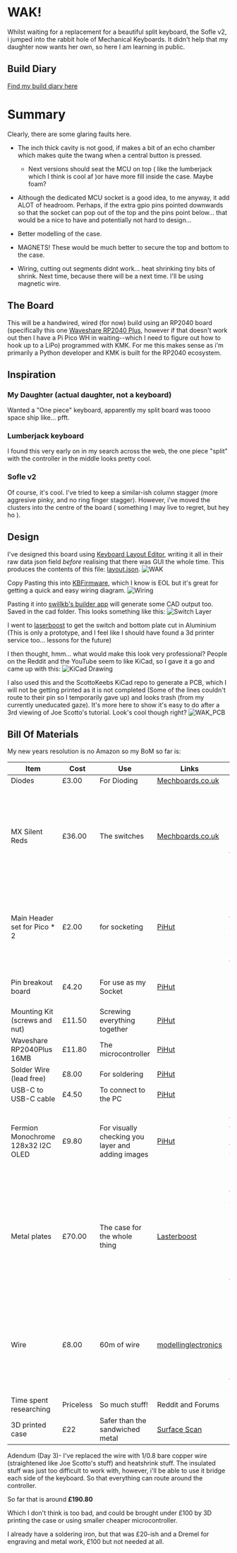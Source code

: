 # WAK!

Whilst waiting for a replacement for a beautiful split keyboard, the Sofle v2, i jumped into the rabbit hole of Mechanical Keyboards. It didn't help that my daughter now wants her own, so here I am learning in public.

## Build Diary
[Find my build diary here](diary/diary.md)

# Summary
Clearly, there are some glaring faults here.
- The inch thick cavity is not good, if makes a bit of an echo chamber which makes quite the twang when a central button is pressed.
    - Next versions should seat the MCU on top ( like the lumberjack which I think is cool af )or have more fill inside the case. Maybe foam?

- Although the dedicated MCU socket is a good idea, to me anyway, it add ALOT of headroom. Perhaps, if the extra gpio pins pointed downwards so that the socket can pop out of the top and the pins point below... that would be a nice to have and potentially not hard to design...

- Better modelling of the case.

- MAGNETS! These would be much better to secure the top and bottom to the case.

- Wiring, cutting out segments didnt work... heat shrinking tiny bits of shrink. Next time, because there will be a next time. I'll be using magnetic wire.

## The Board
This will be a handwired, wired (for now) build using an RP2040 board (specifically this one [Waveshare RP2040 Plus](https://thepihut.com/products/rp2040-plus?variant=42405935612099), however if that doesn't work out then I have a Pi Pico WH in waiting--which I need to figure out how to hook up to a LiPo) programmed with KMK. For me this makes sense as i'm primarily a Python developer and KMK is built for the RP2040 ecosystem.

## Inspiration
### My Daughter (actual daughter, not a keyboard)
Wanted a "One piece" keyboard, apparently my split board was toooo space ship like... pfft.

### Lumberjack keyboard
I found this very early on in my search across the web, the one piece "split" with the controller in the middle looks pretty cool.

### Sofle v2
Of course, it's cool. I've tried to keep a similar-ish column stagger (more aggresive pinky, and no ring finger stagger). However, i've moved the clusters into the centre of the board ( something I may live to regret, but hey ho ).

## Design

I've designed this board using [Keyboard Layout Editor](http://www.keyboard-layout-editor.com/), writing it all in their raw data json field _before_ realising that there was GUI the whole time. This produces the contents of this file: [layout.json](data/layout.json).
![WAK](Images/what-a-keyboard-(wak).png)

Copy Pasting this into [KBFirmware](https://kbfirmware.com/), which I know is EOL but it's great for getting a quick and easy wiring diagram.
![Wiring](Images/WAKwiring.png)

Pasting it into [swillkb's builder app](http://builder.swillkb.com/) will generate some CAD output too. Saved in the cad folder. This looks something like this:
![Switch Layer](Images/SwitchLayer.png)

I went to [laserboost](https://www.laserboost.com/en/create) to get the switch and bottom plate cut in Aluminium (This is only a prototype, and I feel like I should have found a 3d printer service too... lessons for the future)

I then thought, hmm... what would make this look very professional? People on the Reddit and the YouTube seem to like KiCad, so I gave it a go and came up with this:
![KiCad Drawing](Images/KiCad.png)

I also used this and the ScottoKeebs KiCad repo to generate a PCB, which I will not be getting printed as it is not completed (Some of the lines couldn't route to their pin so I temporarily gave up) and looks trash (from my currently uneducated gaze). It's more here to show it's easy to do after a 3rd viewing of Joe Scotto's tutorial. Look's cool though right?
![WAK_PCB](Images/WAK_pcb.png)

## Bill Of Materials

My new years resolution is no Amazon so my BoM so far is:

| Item | Cost | Use | Links | Notes |
|---|---|---|---|---|
| Diodes | £3.00 | For Dioding | [Mechboards.co.uk](https://mechboards.co.uk/collections/diodes/products/throughhole-diodes) | |
| MX Silent Reds | £36.00 | The switches | [Mechboards.co.uk](https://mechboards.co.uk/products/cherry-mx-silent-red?variant=41880305172685_) | Being swapped out for Gateron Oil Kings in my Sofle V2, they were on a 25% sale Bargin! |
| Main Header set for Pico * 2| £2.00 | for socketing | [PiHut](https://thepihut.com/products/male-headers-for-raspberry-pi-pico?variant=37979561001155) | *2 so i have a spare, fat fingers and tiny electronics don't go will together | 
| Pin breakout board | £4.20 | For use as my Socket | [PiHut](https://thepihut.com/products/pin-breakout-for-the-raspberry-pi-pico?variant=41952340508867) |Better than hotgluing header sets |
| Mounting Kit (screws and nut) | £11.50 | Screwing everything together | [PiHut](https://thepihut.com/products/mounting-kit-screws-and-nuts?variant=27740827601) ||
| Waveshare RP2040Plus 16MB | £11.80 | The microcontroller | [PiHut](https://thepihut.com/products/rp2040-plus?variant=42405935612099) | Only for a wired build |
| Solder Wire (lead free) | £8.00 | For soldering | [PiHut](https://thepihut.com/products/solder-wire-sac305-rohs-lead-free-0-5mm-02-diameter?variant=27739691025) ||
| USB-C to USB-C cable | £4.50 | To connect to the PC | [PiHut](https://thepihut.com/products/usb-c-to-usb-c-cable-1m?variant=42520365596867) ||
| Fermion Monochrome 128x32 I2C OLED | £9.80 | For visually checking you layer and adding images | [PiHut](https://thepihut.com/products/fermion-monochrome-0-91-128x32-i2c-oled-display-with-chip-pad?variant=42046348394691) | Dont hold the pins to the back of this for testing, you will slowly burn...|
| Metal plates | £70.00 | The case for the whole thing | [Lasterboost](https://www.laserboost.com/en/create) | I only got the switch and bottom plate, but really I should have just gone for a 3D printer service for this prototype |
| Wire | £8.00 | 60m of wire | [modellinglectronics](https://www.modellingelectronics.co.uk/products/solid-connecting-wire-1-0.6mm/) | 6 colours, 10m each not bad. Means I can have colour coded rows and columns for each area |
| Time spent researching | Priceless | So much stuff! | Reddit and Forums | Just so much... |
| 3D printed case | £22 | Safer than the sandwiched metal | [Surface Scan](https://www.surfacescan.co.uk/) | Pretty cool |

Adendum (Day 3)- I've replaced the wire with 1/0.8 bare copper wire (straightened like Joe Scotto's stuff) and heatshrink stuff. The insulated stuff was just too difficult to work with, however, i'll be able to use it bridge each side of the keyboard. So that everything can route around the controller.

So far that is around **£190.80**

Which I don't think is too bad, and could be brought under £100 by 3D printing the case or using smaller cheaper microcontroller.

I already have a soldering iron, but that was £20-ish and a Dremel for engraving and metal work, £100 but not needed at all.